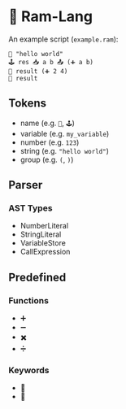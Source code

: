 # 🐏 Ram-Lang

An example script (`example.ram`):

```
📣 "hello world"
🕹️ res 📥 a b 📤 (➕ a b)
💾 result (➕ 2 4)
📣 result
```

## Tokens

- name (e.g. `📣`, `🕹️`)
- variable (e.g. `my_variable`)
- number (e.g. `123`)
- string (e.g. `"hello world"`)
- group (e.g. `(`, `)`)

## Parser

### AST Types

- NumberLiteral
- StringLiteral
- VariableStore
- CallExpression

## Predefined

### Functions

- ➕
- ➖
- ✖️
- ➗

### Keywords

- 📣
- 💾

